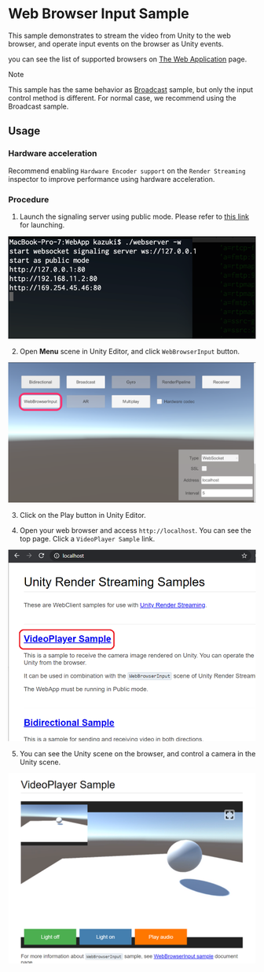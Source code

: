 # Web Browser Input Sample

This sample demonstrates to stream the video from Unity to the web browser, and operate input events on the browser as Unity events.

you can see the list of supported browsers on [The Web Application](webapp.md) page.

> [!NOTE]
> This sample has the same behavior as [Broadcast](broadcast.md) sample, but only the input control method is different.  For normal case, we recommend using the Broadcast sample.

## Usage

### Hardware acceleration 

Recommend enabling `Hardware Encoder support` on the `Render Streaming` inspector to improve performance using hardware acceleration.

### Procedure

1) Launch the signaling server using public mode. Please refer to [this link](webapp.md) for launching.

![Launch web server](images/launch_webserver_public_mode.png)

2) Open **Menu** scene in Unity Editor, and click `WebBrowserInput` button.

![Open WebBrowserInput scene](images/open_webbrowserinput_scene.png)

3) Click on the Play button in Unity Editor.

4) Open your web browser and access `http://localhost`. You can see the top page. Click a `VideoPlayer Sample` link.

![Main page on the browser](images/browser_mainpage.png)

5) You can see the Unity scene on the browser, and control a camera in the Unity scene.

![Video player sample on the browser](images/browser_videoplayer.png)
